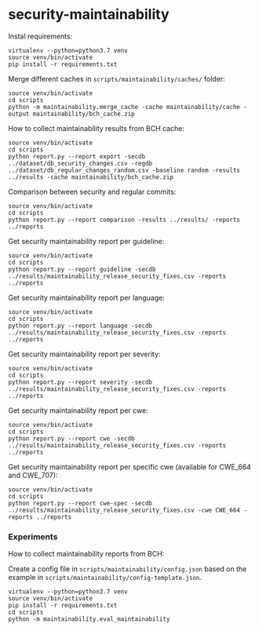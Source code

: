 # security-maintainability

Instal requirements:

```
virtualenv --python=python3.7 venv
source venv/bin/activate
pip install -r requirements.txt
```


Merge different caches in `scripts/maintainability/caches/` folder:
```
source venv/bin/activate
cd scripts
python -m maintainability.merge_cache -cache maintainability/cache -output maintainability/bch_cache.zip
``` 

How to collect maintainability results from BCH cache:

```
source venv/bin/activate
cd scripts
python report.py --report export -secdb ../dataset/db_security_changes.csv -regdb ../dataset/db_regular_changes_random.csv -baseline random -results ../results -cache maintainability/bch_cache.zip
``` 

Comparison between security and regular commits:

```
source venv/bin/activate
cd scripts
python report.py --report comparison -results ../results/ -reports ../reports
``` 

Get security maintainability report per guideline:

```
source venv/bin/activate
cd scripts
python report.py --report guideline -secdb ../results/maintainability_release_security_fixes.csv -reports ../reports
``` 

Get security maintainability report per language:

```
source venv/bin/activate
cd scripts
python report.py --report language -secdb ../results/maintainability_release_security_fixes.csv -reports ../reports
``` 

Get security maintainability report per severity:

```
source venv/bin/activate
cd scripts
python report.py --report severity -secdb ../results/maintainability_release_security_fixes.csv -reports ../reports
``` 

Get security maintainability report per cwe:

```
source venv/bin/activate
cd scripts
python report.py --report cwe -secdb ../results/maintainability_release_security_fixes.csv -reports ../reports
``` 

Get security maintainability report per specific cwe (available for CWE_664 and CWE_707):

```
source venv/bin/activate
cd scripts
python report.py --report cwe-spec -secdb ../results/maintainability_release_security_fixes.csv -cwe CWE_664 -reports ../reports
``` 




### Experiments

How to collect maintainability reports from BCH:

Create a config file in `scripts/maintainability/config.json` based on the example in `scripts/maintainability/config-template.json`.

```
virtualenv --python=python3.7 venv
source venv/bin/activate
pip install -r requirements.txt
cd scripts
python -m maintainability.eval_maintainability
```

